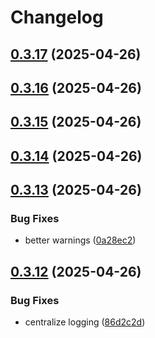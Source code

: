 # Changelog

## [0.3.17](https://github.com/DanielHabenicht/OSHome/compare/v0.3.16...oshome-bme280-v0.3.17) (2025-04-26)

## [0.3.16](https://github.com/DanielHabenicht/OSHome/compare/v0.3.15...oshome-bme280-v0.3.16) (2025-04-26)

## [0.3.15](https://github.com/DanielHabenicht/OSHome/compare/v0.3.14...oshome-bme280-v0.3.15) (2025-04-26)

## [0.3.14](https://github.com/DanielHabenicht/OSHome/compare/v0.3.13...oshome-bme280-v0.3.14) (2025-04-26)

## [0.3.13](https://github.com/DanielHabenicht/OSHome/compare/v0.3.12...oshome-bme280-v0.3.13) (2025-04-26)


### Bug Fixes

* better warnings ([0a28ec2](https://github.com/DanielHabenicht/OSHome/commit/0a28ec2247e82adfa04eb997528b82d4d30dab0b))

## [0.3.12](https://github.com/DanielHabenicht/OSHome/compare/v0.3.11...oshome-bme280-v0.3.12) (2025-04-26)


### Bug Fixes

* centralize logging ([86d2c2d](https://github.com/DanielHabenicht/OSHome/commit/86d2c2da8a1ab36c06e02bf957e55af902d53e4a))
